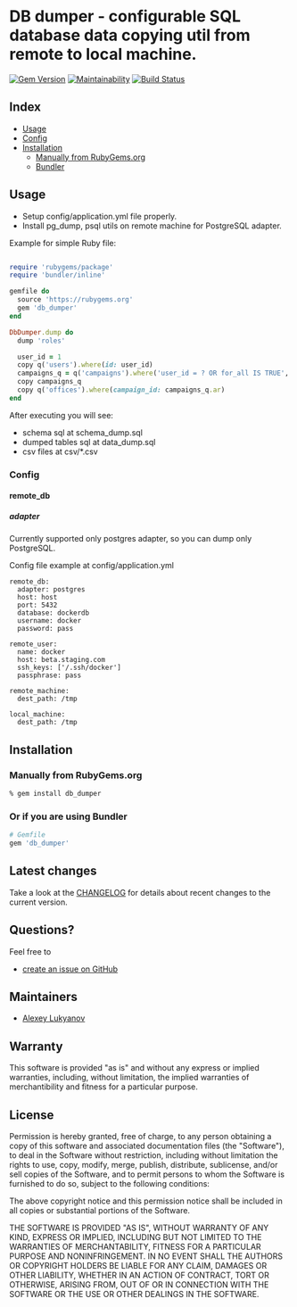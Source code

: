# DB dumper - configurable SQL database data copying util from remote to local machine.

[![Gem Version](https://badge.fury.io/rb/db_dumper.svg)](https://badge.fury.io/rb/db_dumper)
[![Maintainability](https://api.codeclimate.com/v1/badges/d5676f2dca807bdc458b/maintainability)](https://codeclimate.com/github/alukyanov/db_dumper/maintainability)
[![Build Status](https://travis-ci.org/alukyanov/db_dumper.svg?branch=master)](https://travis-ci.org/alukyanov/db_dumper)

## Index
- [Usage](#usage)
- [Config](#config)
- [Installation](#installation)
  - [Manually from RubyGems.org](#manually-from-rubygemsorg)
  - [Bundler](#or-if-you-are-using-bundler)

## Usage
- Setup config/application.yml file properly.
- Install pg_dump, psql utils on remote machine for PostgreSQL adapter.

Example for simple Ruby file:

```ruby

require 'rubygems/package'
require 'bundler/inline'

gemfile do
  source 'https://rubygems.org'
  gem 'db_dumper'
end

DbDumper.dump do
  dump 'roles'

  user_id = 1
  copy q('users').where(id: user_id)
  campaigns_q = q('campaigns').where('user_id = ? OR for_all IS TRUE', user_id)
  copy campaigns_q
  copy q('offices').where(campaign_id: campaigns_q.ar)
end
```

After executing you will see:
- schema sql at schema_dump.sql
- dumped tables sql at data_dump.sql
- csv files at csv/*.csv
 

### Config

#### remote_db
##### adapter
Currently supported only postgres adapter, so you can dump only PostgreSQL.

Config file example at config/application.yml

```
remote_db:
  adapter: postgres
  host: host
  port: 5432
  database: dockerdb
  username: docker
  password: pass

remote_user:
  name: docker
  host: beta.staging.com
  ssh_keys: ['/.ssh/docker']
  passphrase: pass

remote_machine:
  dest_path: /tmp

local_machine:
  dest_path: /tmp
```

## <a id="installation">Installation ##

### Manually from RubyGems.org ###

```sh
% gem install db_dumper
```

### Or if you are using Bundler ###

```ruby
# Gemfile
gem 'db_dumper'
```

## Latest changes ##

Take a look at the [CHANGELOG](https://github.com/alukyanov/db_dumper/blob/master/CHANGELOG.md) for details about recent changes to the current version.

## Questions? ##

Feel free to

* [create an issue on GitHub](https://github.com/alukyanov/db_dumper/issues)

## Maintainers ##

* [Alexey Lukyanov](https://github.com/alukyanov)

## Warranty ##

This software is provided "as is" and without any express or
implied warranties, including, without limitation, the implied
warranties of merchantibility and fitness for a particular
purpose.

## License ##

Permission is hereby granted, free of charge, to any person obtaining
a copy of this software and associated documentation files (the
"Software"), to deal in the Software without restriction, including
without limitation the rights to use, copy, modify, merge, publish,
distribute, sublicense, and/or sell copies of the Software, and to
permit persons to whom the Software is furnished to do so, subject to
the following conditions:

The above copyright notice and this permission notice shall be
included in all copies or substantial portions of the Software.

THE SOFTWARE IS PROVIDED "AS IS", WITHOUT WARRANTY OF ANY KIND,
EXPRESS OR IMPLIED, INCLUDING BUT NOT LIMITED TO THE WARRANTIES OF
MERCHANTABILITY, FITNESS FOR A PARTICULAR PURPOSE AND
NONINFRINGEMENT. IN NO EVENT SHALL THE AUTHORS OR COPYRIGHT HOLDERS BE
LIABLE FOR ANY CLAIM, DAMAGES OR OTHER LIABILITY, WHETHER IN AN ACTION
OF CONTRACT, TORT OR OTHERWISE, ARISING FROM, OUT OF OR IN CONNECTION
WITH THE SOFTWARE OR THE USE OR OTHER DEALINGS IN THE SOFTWARE.
